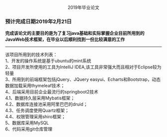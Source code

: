 <center> 2019年毕业论文 </center>
<h3> 预计完成日期2019年2月21日</h3>
<b>完成该论文的主要目的是为了复习java基础和实际掌握企业目前所用到的JavaWeb技术框架，在毕业以后顺利找到一份比较满意的工作</b>
<hr color="blue"/>
该项目所用到的技术列表：</br>
1、开发的操作系统是基于ubuntu的mint系统</br>
2、项目开发所使用的工具为IntelliJ IDEA,该工具非常强大而且相对于Eclipse较为轻量</br>
3、所用到的前端框架包括jQuery、JQuery easyui、Echarts和Bootstrap，动态数据加载采用thymeleaf技术；</br>
4、后端采用目前企业最流行的springboot2技术</br>
  4.1、数据持久层采用Mybatis框架；</br>
  4.2、数据库连接池采用阿里巴巴的druid；</br>
  4.3、任务调度使用Quartz框架；</br>
  4.4、权限管理采用shiro框架；</br>
5、数据库采用MySQL</br>
6、代码采用git仓库管理



